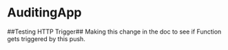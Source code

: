 # AuditingApp
##Testing HTTP Trigger##
Making this change in the doc to see if Function gets triggered by this push.
